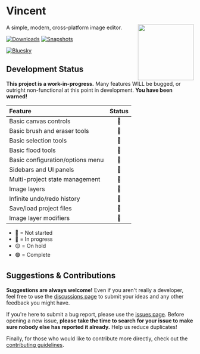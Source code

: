 # Vincent

<img src="https://raw.githubusercontent.com/sharkaccino/vincent/main/resources/icon.png" align="right" height="150px">

A simple, modern, cross-platform image editor.

<a href="../../releases"><img src="https://img.shields.io/github/downloads/sharkaccino/vincent/total?style=for-the-badge" alt="Downloads" /></a>
<a href="../../actions/workflows/dist-snapshot.yml"><img src="https://img.shields.io/github/actions/workflow/status/sharkaccino/vincent/dist-snapshot.yml?branch=main&label=SNAPSHOT%20BUILDS&style=for-the-badge" alt="Snapshots" /></a>

<a href="https://bsky.app/profile/vincentproject.bsky.social"><img src="https://img.shields.io/badge/dynamic/json?url=https%3A%2F%2Fpublic.api.bsky.app%2Fxrpc%2Fapp.bsky.actor.getProfile%2F%3Factor%3Dvincentproject.bsky.social&query=%24.followersCount&suffix=%20Following&style=for-the-badge&logo=bluesky&label=Bluesky&logoColor=ffffff" alt="Bluesky" /></a>

## Development Status

**This project is a work-in-progress.** Many features WILL be bugged, or outright non-functional at this point in development. **You have been warned!**

<!-- 🔴🔵🟡🟢  -->

| Feature | Status |
| :-- | :---: |
| Basic canvas controls | 🔴 |
| Basic brush and eraser tools | 🔴 |
| Basic selection tools | 🔴 |
| Basic flood tools | 🔴 |
| Basic configuration/options menu | 🔴 |
| Sidebars and UI panels | 🔴 |
| Multi-project state management | 🔵 |
| Image layers | 🔴 |
| Infinite undo/redo history | 🔴 |
| Save/load project files | 🔵 |
| Image layer modifiers | 🔴 |

- 🔴 = Not started
- 🔵 = In progress
- 🟡 = On hold
- 🟢 = Complete

## Suggestions & Contributions

**Suggestions are always welcome!** Even if you aren't really a developer, feel free to use the [discussions page](../../discussions) to submit your ideas and any other feedback you might have.

If you're here to submit a bug report, please use the [issues page](../../issues). Before opening a new issue, **please take the time to search for your issue to make sure nobody else has reported it already.** Help us reduce duplicates!

Finally, for those who would like to contribute more directly, check out the [contributing guidelines](CONTRIBUTING.md).
